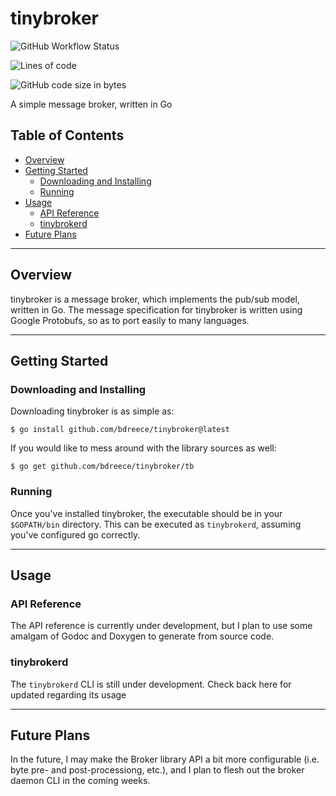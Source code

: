 # tinybroker

![GitHub Workflow Status](https://img.shields.io/github/workflow/status/bdreece/tinybroker/Go)

![Lines of code](https://img.shields.io/tokei/lines/github/bdreece/tinybroker)

![GitHub code size in bytes](https://img.shields.io/github/languages/code-size/bdreece/tinybroker)

A simple message broker, written in Go

## Table of Contents

- [Overview](#overview)
- [Getting Started](#getting-started)
  - [Downloading and Installing](#downloading-and-installing)
  - [Running](#running)
- [Usage](#usage)
  - [API Reference](#api-reference)
  - [tinybrokerd](#tinybrokerd)
- [Future Plans](#future-plans)

---

## Overview

tinybroker is a message broker, which implements the pub/sub model, written in Go. The message specification for tinybroker is written using Google Protobufs, so as to port easily to many languages.

---

## Getting Started

### Downloading and Installing

Downloading tinybroker is as simple as:

```console
$ go install github.com/bdreece/tinybroker@latest
```

If you would like to mess around with the library sources as well:

```console
$ go get github.com/bdreece/tinybroker/tb
```

### Running

Once you've installed tinybroker, the executable should be in your `$GOPATH/bin` directory. This can be executed as `tinybrokerd`, assuming you've configured go correctly.

---

## Usage

### API Reference

The API reference is currently under development, but I plan to use some amalgam of Godoc and Doxygen to generate from source code.

### tinybrokerd

The `tinybrokerd` CLI is still under development. Check back here for updated regarding its usage

---

## Future Plans

In the future, I may make the Broker library API a bit more configurable (i.e. byte pre- and post-processiong, etc.), and I plan to flesh out the broker daemon CLI in the coming weeks.
